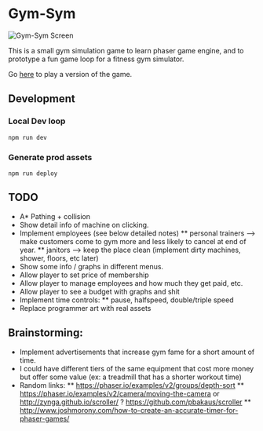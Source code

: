 
# Gym-Sym

![Gym-Sym Screen](https://samangan.github.io/images/games/gym-sym-screen.png "Gym-Sym Screen")

This is a small gym simulation game to learn phaser game engine, and to prototype a fun game loop for a fitness gym simulator.

Go [here](https://samangan.github.io/games/gym-sym/) to play a version of the game.

## Development

### Local Dev loop
`npm run dev`

### Generate prod assets
`npm run deploy`

## TODO
 * A* Pathing + collision
 * Show detail info of machine on clicking.
 * Implement employees (see below detailed notes)
 ** personal trainers --> make customers come to gym more and less likely to cancel at end of year.
 ** janitors --> keep the place clean (implement dirty machines, shower, floors, etc later)
 * Show some info / graphs in different menus.
 * Allow player to set price of membership
 * Allow player to manage employees and how much they get paid, etc.
 * Allow player to see a budget with graphs and shit
 * Implement time controls:
 ** pause, halfspeed, double/triple speed
 * Replace programmer art with real assets
 
## Brainstorming:
 * Implement advertisements that increase gym fame for a short amount of time.
 * I could have different tiers of the same equipment that cost more money but offer some value (ex: a treadmill that has a shorter workout time)
 * Random links:
 ** https://phaser.io/examples/v2/groups/depth-sort
 ** https://phaser.io/examples/v2/camera/moving-the-camera or  http://zynga.github.io/scroller/ ?  https://github.com/pbakaus/scroller
 ** http://www.joshmorony.com/how-to-create-an-accurate-timer-for-phaser-games/

